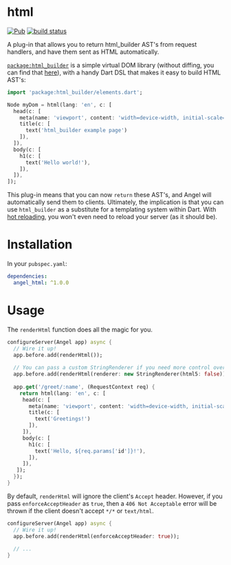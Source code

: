# html
[![Pub](https://img.shields.io/pub/v/angel_html.svg)](https://pub.dartlang.org/packages/angel_html)
[![build status](https://travis-ci.org/angel-dart/html.svg)](https://travis-ci.org/angel-dart/html)

A plug-in that allows you to return html_builder AST's from request handlers, and have them sent as HTML automatically.

[`package:html_builder`](https://github.com/thosakwe/html_builder) is a simple virtual DOM library
(without diffing, you can find that
[here](https://github.com/thosakwe/html_builder_vdom)), with a handy Dart DSL that makes it easy to build HTML
AST's:

```dart
import 'package:html_builder/elements.dart';

Node myDom = html(lang: 'en', c: [
  head(c: [
    meta(name: 'viewport', content: 'width=device-width, initial-scale=1'),
    title(c: [
      text('html_builder example page')
    ]),
  ]),
  body(c: [
    h1(c: [
      text('Hello world!'),
    ]),
  ]),
]);
```

This plug-in means that you can now `return` these AST's, and Angel will automatically send them to
clients. Ultimately, the implication is that you can use `html_builder` as a substitute for a
templating system within Dart. With [hot reloading](https://github.com/angel-dart/hot), you won't
even need to reload your server (as it should be).

# Installation
In your `pubspec.yaml`:

```yaml
dependencies:
  angel_html: ^1.0.0
```

# Usage
The `renderHtml` function does all the magic for you.

```dart
configureServer(Angel app) async {
  // Wire it up!
  app.before.add(renderHtml());
  
  // You can pass a custom StringRenderer if you need more control over the output.
  app.before.add(renderHtml(renderer: new StringRenderer(html5: false)));
  
  app.get('/greet/:name', (RequestContext req) {
    return html(lang: 'en', c: [
     head(c: [
       meta(name: 'viewport', content: 'width=device-width, initial-scale=1'),
       title(c: [
         text('Greetings!')
       ]),
     ]),
     body(c: [
       h1(c: [
         text('Hello, ${req.params['id']}!'),
       ]),
     ]),
   ]);
  });
}
```

By default, `renderHtml` will ignore the client's `Accept` header. However, if you pass
`enforceAcceptHeader` as `true`, then a `406 Not Acceptable` error will be thrown if the
client doesn't accept `*/*` or `text/html`.

```dart
configureServer(Angel app) async {
  // Wire it up!
  app.before.add(renderHtml(enforceAcceptHeader: true));
  
  // ...
}
```